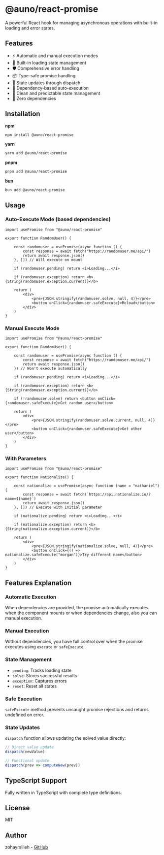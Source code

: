# @auno/react-promise
A powerful React hook for managing asynchronous operations with built-in loading and error states.

## Features

- ⚡ Automatic and manual execution modes
- 🔄 Built-in loading state management
- 🛡️ Comprehensive error handling
- 📦 Type-safe promise handling
- 🔄 State updates through dispatch
- 🎯 Dependency-based auto-execution
- 💫 Clean and predictable state management
- 🚀 Zero dependencies

## Installation

**npm**
```bash
npm install @auno/react-promise
```

**yarn**
```bash
yarn add @auno/react-promise
```

**pnpm**
```bash
pnpm add @auno/react-promise
```

**bun**
```bash
bun add @auno/react-promise
```

## Usage

### Auto-Execute Mode (based dependencies)
```tsx
import usePromise from "@auno/react-promise"

export function RandomUser() {

    const randomuser = usePromise(async function () {
        const response = await fetch("https://randomuser.me/api/")
        return await response.json()
    }, []) // Will execute on mount

    if (randomuser.pending) return <i>Loading...</i>

    if (randomuser.exception) return <b>{String(randomuser.exception.current)}</b>

    return (
        <div>
            <pre>{JSON.stringify(randomuser.solve, null, 4)}</pre>
            <button onClick={randomuser.safeExecute}>Reload</button>
        </div>
    )
}
```

### Manual Execute Mode
```tsx
import usePromise from "@auno/react-promise"

export function RandomUser() {

    const randomuser = usePromise(async function () {
        const response = await fetch("https://randomuser.me/api/")
        return await response.json()
    }) // Won't execute automatically

    if (randomuser.pending) return <i>Loading...</i>

    if (randomuser.exception) return <b>{String(randomuser.exception.current)}</b>

    if (!randomuser.solve) return <button onClick={randomuser.safeExecute}>Get random user</button>

    return (
        <div>
            <pre>{JSON.stringify(randomuser.solve.current, null, 4)}</pre>
            <button onClick={randomuser.safeExecute}>Get other user</button>
        </div>
    )
}
```

### With Parameters
```tsx
import usePromise from "@auno/react-promise"

export function Nationalize() {

    const nationalize = usePromise(async function (name = "nathaniel") {
        const response = await fetch(`https://api.nationalize.io/?name=${name}`)
        return await response.json()
    }, []) // Execute with initial parameter

    if (nationalize.pending) return <i>Loading...</i>

    if (nationalize.exception) return <b>{String(nationalize.exception.current)}</b>

    return (
        <div>
            <pre>{JSON.stringify(nationalize.solve, null, 4)}</pre>
            <button onClick={() => nationalize.safeExecute("morgan")}>Try different name</button>
        </div>
    )
}
```

## Features Explanation

### Automatic Execution
When dependencies are provided, the promise automatically executes when the component mounts or when dependencies change, also you can manual execution.

### Manual Execution
Without dependencies, you have full control over when the promise executes using `execute` or `safeExecute`.

### State Management
- `pending`: Tracks loading state
- `solve`: Stores successful results
- `exception`: Captures errors
- `reset`: Reset all states

### Safe Execution
`safeExecute` method prevents uncaught promise rejections and returns undefined on error.

### State Updates
`dispatch` function allows updating the solved value directly:
```typescript
// Direct value update
dispatch(newValue)

// Functional update
dispatch(prev => computeNew(prev))
```

## TypeScript Support
Fully written in TypeScript with complete type definitions.

## License
MIT

## Author
zohayrslileh - [GitHub](https://github.com/zohayrslileh/auno-react-promise)